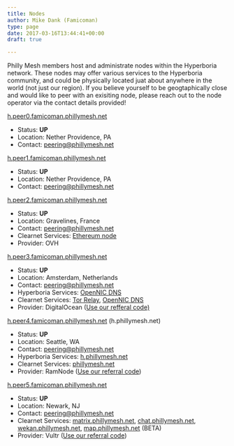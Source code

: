 ```yaml
---
title: Nodes
author: Mike Dank (Famicoman)
type: page
date: 2017-03-16T13:44:41+00:00
draft: true

---
```

Philly Mesh members host and administrate nodes within the Hyperboria network. These nodes may offer various services to the Hyperboria community, and could be physically located juat about anywhere in the world (not just our region). If you believe yourself to be geogtaphically close and would like to peer with an exisiting node, please reach out to the node operator via the contact details provided!

[h.peer0.famicoman.phillymesh.net](https://www.fc00.org/#fc9f:990d:2b0f:75ad:8783:5d59:7c84:520b)

  * Status: **UP**
  * Location: Nether Providence, PA
  * Contact: <peering@phillymesh.net>

[h.peer1.famicoman.phillymesh.net](https://www.fc00.org/#fceb:7762:6914:13bc:4642:ecc7:de21:f91d)

  * Status: **UP**
  * Location: Nether Providence, PA
  * Contact: <peering@phillymesh.net>

[h.peer2.famicoman.phillymesh.net](https://www.fc00.org/#fc32:1983:9420:84aa:277a:33da:d562:e51f)

  * Status: **UP**
  * Location: Gravelines, France
  * Contact: <peering@phillymesh.net>
  * Clearnet Services: [Ethereum node][1]
  * Provider: OVH

[h.peer3.famicoman.phillymesh.net](https://www.fc00.org/#fc16:b44c:2bf9:467:8098:51c6:5849:7b4f)

  * Status: **UP**
  * Location: Amsterdam, Netherlands
  * Contact: <peering@phillymesh.net>
  * Hyperboria Services:&nbsp;[OpenNIC DNS][2]
  * Clearnet Services: [Tor Relay][3],&nbsp;[OpenNIC DNS][2]
  * Provider: DigitalOcean ([Use our refferal code)][4]

[h.peer4.famicoman.phillymesh.net](https://www.fc00.org/#fc4a:cb93:88dc:32e1:43ec:e1b8:2b45:dd46) (h.phillymesh.net)

  * Status: **UP**
  * Location: Seattle, WA
  * Contact: <peering@phillymesh.net>
  * Hyperboria Services: [h.phillymesh.net][5]
  * Clearnet Services: [phillymesh.net][6]
  * Provider: RamNode ([Use our referral code][7])

[h.peer5.famicoman.phillymesh.net](https://www.fc00.org/#fc05:3ab5:1182:ae26:c81c:0a85:b6a4:b241)

  * Status: **UP**
  * Location: Newark, NJ
  * Contact: <peering@phillymesh.net>
  * Clearnet Services: [matrix.phillymesh.net][8], [chat.phillymesh.net][9], [wekan.phillymesh.net][10], [map.phillymesh.net][11] (BETA)
  * Provider: Vultr ([Use our referral code][12])

 [1]: https://www.ethernodes.org/node/5f01be936c3e0fe5d282822ad190ed4c339590e9ca5d9ca16913933682a8ad6e40ae134b606be850f372260de63c0f8e2e516e9b292e85cc65420920306f10ca
 [2]: https://servers.opennicproject.org/edit.php?srv=ns7.nh.nl.dns.opennic.glue
 [3]: https://atlas.torproject.org/#details/CCBDEB722F6E7F87C72A0FE6FBCBA4A50538040B
 [4]: https://m.do.co/c/f5dde08dd83d
 [5]: http://h.phillymesh.net
 [6]: https://phillymesh.net
 [7]: https://clientarea.ramnode.com/aff.php?aff=3642
 [8]: https://matrix.phillymesh.net
 [9]: https://chat.phillymesh.net
 [10]: https://wekan.phillymesh.net
 [11]: https://map.phillymesh.net
 [12]: http://www.vultr.com/?ref=7140902
